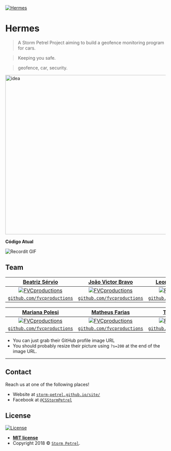<a href="https://storm-petrel.github.io/site/"><img src="https://raw.githubusercontent.com/Storm-Petrel/Hermes/master/Media/logo.png" title="Hermes" alt="Hermes"></a>

# Hermes

> A Storm Petrel Project aiming to build a geofence monitoring program for cars.

> Keeping you safe.

> geofence, car, security.

<img src="https://raw.githubusercontent.com/Storm-Petrel/Hermes/master/Media/hermes.gif" title="Idea" alt="idea" height="500" width="600">


**Código Atual**

![Recordit GIF](http://g.recordit.co/iLN6A0vSD8.gif)


## Team

| <a href="http://fvcproductions.com" target="_blank">**Beatriz Sérvio**</a> | <a href="http://fvcproductions.com" target="_blank">**João Victor Bravo**</a> | <a href="http://fvcproductions.com" target="_blank">**Leonardo Rodrigues**</a> |
| :---: |:---:| :---:|
| [![FVCproductions](https://avatars1.githubusercontent.com/u/4284691?v=3&s=200)](http://fvcproductions.com)    | [![FVCproductions](https://avatars1.githubusercontent.com/u/4284691?v=3&s=200)](http://fvcproductions.com) | [![FVCproductions](https://avatars1.githubusercontent.com/u/4284691?v=3&s=200)](http://fvcproductions.com)  |
| <a href="http://github.com/fvcproductions" target="_blank">`github.com/fvcproductions`</a> | <a href="http://github.com/fvcproductions" target="_blank">`github.com/fvcproductions`</a> | <a href="http://github.com/fvcproductions" target="_blank">`github.com/fvcproductions`</a> |

| <a href="http://fvcproductions.com" target="_blank">**Mariana Polesi**</a> | <a href="http://fvcproductions.com" target="_blank">**Matheus Farias**</a> | <a href="http://fvcproductions.com" target="_blank">**Tiago Valença**</a> |
| :---: |:---:| :---:|
| [![FVCproductions](https://avatars1.githubusercontent.com/u/4284691?v=3&s=200)](http://fvcproductions.com)    | [![FVCproductions](https://avatars1.githubusercontent.com/u/4284691?v=3&s=200)](http://fvcproductions.com) | [![FVCproductions](https://avatars1.githubusercontent.com/u/4284691?v=3&s=200)](http://fvcproductions.com)  |
| <a href="http://github.com/fvcproductions" target="_blank">`github.com/fvcproductions`</a> | <a href="http://github.com/fvcproductions" target="_blank">`github.com/fvcproductions`</a> | <a href="http://github.com/fvcproductions" target="_blank">`github.com/fvcproductions`</a> |

- You can just grab their GitHub profile image URL
- You should probably resize their picture using `?s=200` at the end of the image URL.

---

## Contact

Reach us at one of the following places!

- Website at <a href="https://storm-petrel.github.io/site/" target="_blank">`storm-petrel.github.io/site/`</a>
- Facebook at <a href="https://www.facebook.com/CSStormPetrel/" target="_blank">`@CSStormPetrel`</a>


## License

[![License](http://img.shields.io/:license-mit-blue.svg?style=flat-square)](http://badges.mit-license.org)

- **[MIT license](http://opensource.org/licenses/mit-license.php)**
- Copyright 2018 © <a href="https://storm-petrel.github.io/site/" target="_blank"> `Storm Petrel`</a>.
